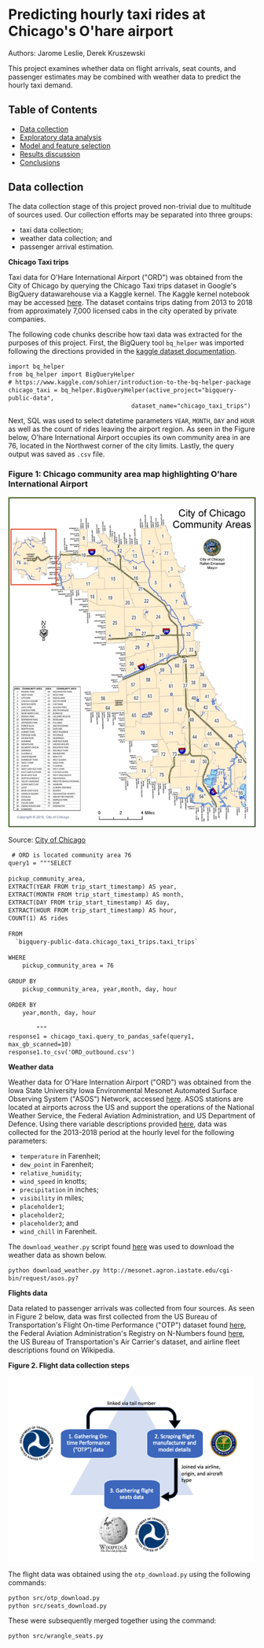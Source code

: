 # Predicting hourly taxi rides at Chicago's O'hare airport

Authors: Jarome Leslie, Derek Kruszewski

This project examines whether data on flight arrivals, seat counts, and passenger estimates may be combined with weather data to predict the hourly taxi demand.

## Table of Contents
- [Data collection](#data-collection)
- [Exploratory data analysis]()
- [Model and feature selection]()
- [Results discussion]()
- [Conclusions]()


## Data collection
The data collection stage of this project proved non-trivial due to multitude of sources used. Our collection efforts may be separated into three groups:

- taxi data collection;
- weather data collection; and
- passenger arrival estimation.

**Chicago Taxi trips**

Taxi data for O'Hare International Airport ("ORD") was obtained from the City of Chicago by querying the Chicago Taxi trips dataset in Google's BigQuery datawarehouse via a Kaggle kernel. The Kaggle kernel notebook may be accessed [here](https://www.kaggle.com/jleslie246/querying-ord-trips-from-the-chicago-taxi-dataset). The dataset contains trips dating from 2013 to 2018 from approximately 7,000 licensed cabs in the city operated by private companies.

The following code chunks describe how taxi data was extracted for the purposes of this project. First, the BigQuery tool `bq_helper` was imported following the directions provided in the [kaggle dataset documentation](https://www.kaggle.com/chicago/chicago-taxi-trips-bq).

```
import bq_helper
from bq_helper import BigQueryHelper
# https://www.kaggle.com/sohier/introduction-to-the-bq-helper-package
chicago_taxi = bq_helper.BigQueryHelper(active_project="bigquery-public-data",
                                   dataset_name="chicago_taxi_trips")
```

Next, SQL was used to select datetime parameters `YEAR`, `MONTH`, `DAY` and `HOUR` as well as the count of rides leaving the airport region. As seen in the Figure below, O'hare International Airport occupies its own community area in are 76, located in the Northwest corner of the city limits. Lastly, the query output was saved as `.csv` file. 


### Figure 1: Chicago community area map highlighting O'hare International Airport 

<div style="text-align:center"><img src='img/chicago-community-areas-map-76.jpeg' width=600 /></div>

Source: [City of Chicago](http://ontheworldmap.com/usa/city/chicago/chicago-community-areas-map.jpg)


```
 # ORD is located community area 76
query1 = """SELECT

pickup_community_area,
EXTRACT(YEAR FROM trip_start_timestamp) AS year,
EXTRACT(MONTH FROM trip_start_timestamp) AS month,
EXTRACT(DAY FROM trip_start_timestamp) AS day,
EXTRACT(HOUR FROM trip_start_timestamp) AS hour,
COUNT(1) AS rides

FROM
  `bigquery-public-data.chicago_taxi_trips.taxi_trips`
  
WHERE
    pickup_community_area = 76
    
GROUP BY
    pickup_community_area, year,month, day, hour

ORDER BY
    year,month, day, hour
    
        """
response1 = chicago_taxi.query_to_pandas_safe(query1, max_gb_scanned=10)                                  
response1.to_csv('ORD_outbound.csv')
```


**Weather data**

Weather data for O'Hare Internation Airport ("ORD") was obtained from the Iowa State University Iowa Environmental Mesonet Automated Surface Observing System ("ASOS") Network, accessed [here](https://mesonet.agron.iastate.edu/ASOS/). ASOS stations are located at airports across the US and support the operations of the National Weather Service, the Federal Aviation Administration, and US Department of Defence. Using there variable descriptions provided [here](https://mesonet.agron.iastate.edu/request/download.phtml?network=IL_ASOS), data was collected for the 2013-2018 period at the hourly level for the following parameters:
 - `temperature` in Farenheit; 
 - `dew_point` in Farenheit; 
 - `relative_humidity`;
 - `wind_speed` in knotts;
 - `precipitation` in inches;
 - `visibility` in miles;
 - `placeholder1`;
 - `placeholder2`;
 - `placeholder3`; and
 - `wind_chill` in Farenheit.

The `download_weather.py` script found [here](https://github.com/jsleslie/Ohare_taxi_demand/blob/master/src/download_weather.py) was used to download the weather data as shown below.

```
python download_weather.py http://mesonet.agron.iastate.edu/cgi-bin/request/asos.py?
```

**Flights data**

Data related to passenger arrivals was collected from four sources. As seen in Figure 2 below, data was first collected from the US Bureau of Transportation's Flight On-time Performance ("OTP") dataset found [here](https://www.transtats.bts.gov/DL_SelectFields.asp?Table_ID=236), the Federal Aviation Administration's Registry on N-Numbers found [here](https://registry.faa.gov/aircraftinquiry/nnum_inquiry.aspx), the US Bureau of Transportation's Air Carrier's dataset, and airline fleet descriptions found on Wikipedia.

**Figure 2. Flight data collection steps**

<img src="img/flight_data_collection.png" width =500  />

The flight data was obtained using the `otp_download.py` using the following commands:

```
python src/otp_download.py
python src/seats_download.py
```

These were subsequently merged together using the command: 

```
python src/wrangle_seats.py
```

